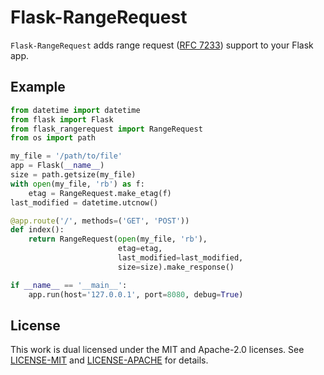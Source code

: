 # Flask-RangeRequest

`Flask-RangeRequest` adds range request ([RFC 7233](https://tools.ietf.org/html/rfc7233)) support to your Flask app.

## Example

```python
from datetime import datetime
from flask import Flask
from flask_rangerequest import RangeRequest
from os import path

my_file = '/path/to/file'
app = Flask(__name__)
size = path.getsize(my_file)
with open(my_file, 'rb') as f:
    etag = RangeRequest.make_etag(f)
last_modified = datetime.utcnow()

@app.route('/', methods=('GET', 'POST'))
def index():
    return RangeRequest(open(my_file, 'rb'),
                        etag=etag,
                        last_modified=last_modified,
                        size=size).make_response()

if __name__ == '__main__':
    app.run(host='127.0.0.1', port=8080, debug=True)
```

## License

This work is dual licensed under the MIT and Apache-2.0 licenses. See [LICENSE-MIT](./LICENSE-MIT)
and [LICENSE-APACHE](./LICENSE-APACHE) for details.
